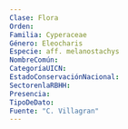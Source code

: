 ```yaml
---
Clase: Flora
Orden: 
Familia: Cyperaceae
Género: Eleocharis
Especie: aff. melanostachys
NombreComún: 
CategoríaUICN: 
EstadoConservaciónNacional: 
SectorenlaRBHH: 
Presencia: 
TipoDeDato: 
Fuente: "C. Villagran"
---
```

